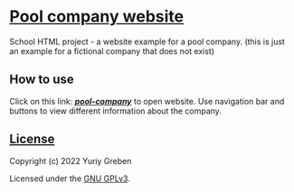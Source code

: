 # [Pool company website](./poolsite.html)
School HTML project - a website example for a pool company. (this is just an example for a fictional company that does not exist)

## How to use
Click on this link: [***pool-company***](pools/poolsite.html) to open website. Use navigation bar and buttons to view different information about the company.

## [License](./LICENSE)
Copyright (c) 2022 Yuriy Greben

Licensed under the [GNU GPLv3](./LICENSE).